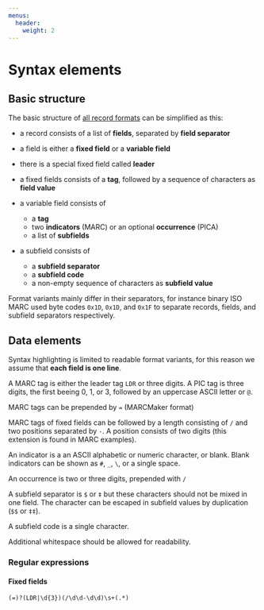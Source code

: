 ```yaml
---
menus:
  header:
    weight: 2
---
```


# Syntax elements

## Basic structure

The basic structure of [all record formats](formats.md) can be simplified as this:

* a record consists of a list of **fields**, separated by **field separator**

* a field is either a **fixed field** or a **variable field**

* there is a special fixed field called **leader**

* a fixed fields consists of a **tag**, followed by a sequence of characters as **field value**

* a variable field consists of

  * a **tag**
  * two **indicators** (MARC) or an optional **occurrence** (PICA)
  * a list of **subfields**

* a subfield consists of
  * a **subfield separator**
  * a **subfield code**
  * a non-empty sequence of characters as **subfield value**

Format variants mainly differ in their separators, for instance binary ISO MARC
used byte codes `0x1D`, `0x1D`, and `0x1F` to separate records, fields, and
subfield separators respectively.

## Data elements

Syntax highlighting is limited to readable format variants, for this reason we
assume that **each field is one line**.

A MARC tag is either the leader tag `LDR` or three digits. A PIC tag is three
digits, the first beeing 0, 1, or 3, followed by an uppercase ASCII letter or
`@`.

MARC tags can be prepended by `=` (MARCMaker format)

MARC tags of fixed fields can be followed by a length consisting of `/` and two
positions separated by `-`. A position consists of two digits (this extension
is found in MARC examples).

An indicator is a an ASCII alphabetic or numeric character, or blank. Blank
indicators can be shown as `#`, `_`, `\`, or a single space.

An occurrence is two or three digits, prepended with `/`

A subfield separator is `$` or `‡` but these characters should not be mixed in
one field. The character can be escaped in subfield values by duplication (`$$`
or `‡‡`).

A subfield code is a single character.

Additional whitespace should be allowed for readability.

### Regular expressions

#### Fixed fields

~~~
(=)?(LDR|\d{3})(/\d\d-\d\d)\s+(.*)
~~~

